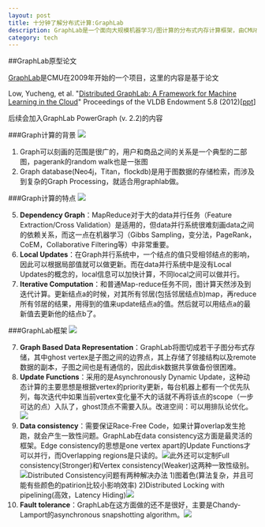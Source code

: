 ```yaml
---
layout: post
title: 十分钟了解分布式计算:GraphLab
description: GraphLab是一个面向大规模机器学习/图计算的分布式内存计算框架，由CMU在2009年开始的一个C++项目，本文解读其原型论文Distributed GraphLab A Framework for Machine Learning in the Cloud。后续会介绍GraphLab加强版PowerGraph的内容，并介绍其在Spark平台上的克隆GraphX。
category: tech
---
```

##GraphLab原型论文

[GraphLab](http://graphlab.org/projects/index.html)是CMU在2009年开始的一个项目，这里的内容是基于论文

Low, Yucheng, et al. "[Distributed GraphLab: A Framework for Machine Learning in the Cloud](https://www.select.cs.cmu.edu/publications/paperdir/vldb2012-low-gonzalez-kyrola-bickson-guestrin-hellerstein.pdf)" Proceedings of the VLDB Endowment 5.8 (2012)[[ppt](http://www.cs.cmu.edu/~ylow/vldb5.pptx)]

后续会加入GraphLab PowerGraph (v. 2.2)的内容

###Graph计算的背景
![](http://images.cnitblog.com/blog/331825/201406/131821276391915.png)

1. Graph可以刻画的范围是很广的，用户和商品之间的关系是一个典型的二部图，pagerank的random walk也是一张图
2. Graph database(Neo4j，Titan，flockdb)是用于图数据的存储检索，而涉及到复杂的Graph Processing，就适合用graphlab做。


###Graph计算的特点
![](http://images.cnitblog.com/blog/331825/201406/131820593896278.png)

5. **Dependency Graph**：MapReduce对于大的data并行任务（Feature Extraction/Cross Validation）是适用的，但data并行系统很难刻画data之间的依赖关系，而这一点在机器学习（Gibbs Sampling，变分法，PageRank，CoEM，Collaborative Filtering等）中非常重要。
5. **Local Updates**：在Graph并行系统中，一个结点的值只受相邻结点的影响，因此可以根据局部值就可以做更新。而在data并行系统中是没有Local Updates的概念的，local信息可以加快计算，不同local之间可以做并行。
6. **Iterative Computation**：和普通Map-reduce任务不同，图计算天然涉及到迭代计算。更新结点a的时候，对其所有邻居(包括邻居结点b)map，再reduce所有邻居的结果，用得到的值来update结点a的值。然后就可以用结点a的最新值去更新他的结点b了。


###GraphLab框架
![](http://images.cnitblog.com/blog/331825/201406/131819389052666.png)

7. **Graph Based Data Representation**：GraphLab将图切成若干子图分布式存储，其中ghost vertex是子图之间的边界点，其上存储了邻接结构以及remote数据的副本，子图之间也是有通信的，因此disk数据共享做备份很困难。
8. **Update Functions**：采用的是Asynchronously Dynamic Update，这种动态计算的主要思想是根据vertex的priority更新，每台机器上都有一个优先队列，每次迭代中如果当前vertex变化量不大的话就不再将该点的scope（一步可达的点）入队了，ghost顶点不需要入队。改进空间：可以用排队论优化。![](http://images.cnitblog.com/blog/331825/201406/131822446557184.png)
8. **Data consistency**：需要保证Race-Free Code，如果计算overlap发生抢跑，就会产生一致性问题。GraphLab在data consistency这方面是最灵活的框架。Edge consistency的思想是one vertex apart的Update Functions才可以并行，而Overlapping regions是只读的。![](http://images.cnitblog.com/blog/331825/201406/131826000305796.png)此外还可以定制Full consistency(Stronger)和Vertex consistency(Weaker)这两种一致性级别。![](http://images.cnitblog.com/blog/331825/201406/131828007957736.png)Distributed Consistency问题有两种解决办法 1)图着色(算法复杂，并且可能有些颜色的patirion比较小影响效率) 2)Distributed Locking with pipelining(高效，Latency Hiding)![](http://images.cnitblog.com/blog/331825/201406/131832037495912.png)
9. **Fault tolerance**：GraphLab在这方面做的还不是很好，主要是Chandy-Lamport的asynchronous snapshotting algorithm。![](http://images.cnitblog.com/blog/331825/201406/131833057177480.png)
